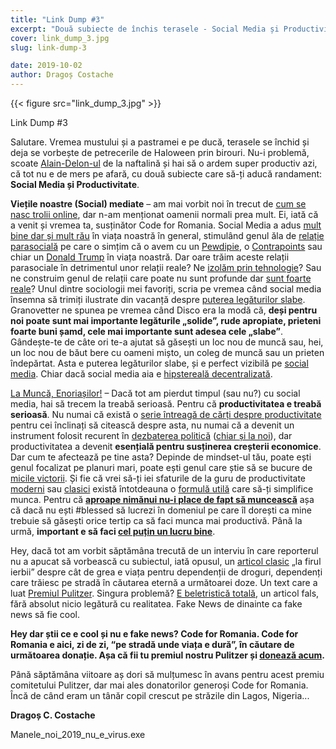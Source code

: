 ```yaml
---
title: "Link Dump #3"
excerpt: "Două subiecte de închis terasele - Social Media și Productivitate."
cover: link_dump_3.jpg
slug: link-dump-3

date: 2019-10-02
author: Dragoș Costache
---
```


{{< figure src="link_dump_3.jpg" >}}

Link Dump #3

Salutare. Vremea mustului și a pastramei e pe ducă, terasele se închid și deja se vorbește de petrecerile de Haloween prin birouri. Nu-i problemă, scoate [Alain-Delon-ul](https://a1.ro/premium/cum-a-capatat-haina-cu-guler-de-blana-de-la-orastie-numele-de-alendelon-costa-cat-zece-salarii-de-rand-si-insusi-ceausescu-a-purtato-pana-in-ultima-zi-alain-delon-soseste-azi-in-romania-id665826.html) de la naftalină și hai să o ardem super productiv azi, că tot nu e de mers pe afară, cu două subiecte care să-ți aducă randament: <span class="has-background-warning">**Social Media și Productivitate**</span>.
 
<span class="has-background-warning">**Viețile noastre (Social) mediate**</span> – am mai vorbit noi în trecut de [cum se nasc trolii online](https://code4.ro/ro/blog/link-dump-1/), dar n-am menționat oamenii normali prea mult. Ei, iată că a venit și vremea ta, susținător Code for Romania. Social Media a adus [mult bine dar și mult rău](https://www.technologyreview.com/s/611806/how-social-media-took-us-from-tahrir-square-to-donald-trump/) în viața noastră în general, stimulând genul ăla de [relație parasocială](http://visual-memory.co.uk/daniel/Documents/short/horton_and_wohl_1956.html) pe care o simțim că o avem cu un [Pewdipie](https://www.youtube.com/user/PewDiePie), o [Contrapoints](https://www.youtube.com/channel/UCNvsIonJdJ5E4EXMa65VYpA) sau chiar un [Donald Trump](https://www.theguardian.com/us-news/2019/sep/24/impeachment-calls-grow-amid-revelation-trump-ordered-block-on-ukraine-aid) în viața noastră. Dar oare trăim aceste relații parasociale în detrimentul unor relații reale? Ne [izolăm prin tehnologie](https://digitalculturist.com/stop-saying-technology-is-causing-social-isolation-1e004de63a5e)? Sau ne construim genul de relații care poate nu sunt profunde dar [sunt foarte reale](https://www.irishnews.com/lifestyle/faithmatters/2019/08/29/news/emma-tobin-there-s-beauty-in-social-media-and-the-invisible-threads-that-connect-us-on-facebook-twitter-and-instagram-1695176/)? Unul dintre sociologii mei favoriți, scria pe vremea când social media însemna să trimiți ilustrate din vacanță despre [puterea legăturilor slabe](https://www.cs.umd.edu/~golbeck/INST633o/granovetterTies.pdf). Granovetter ne spunea pe vremea când Disco era la modă că, **deși pentru noi poate sunt mai importante legăturile „solide”, rude apropiate, prieteni foarte buni șamd, cele mai importante sunt adesea cele „slabe”**. Gândește-te de câte ori te-a ajutat să găsești un loc nou de muncă sau, hei, un loc nou de băut bere cu oameni mișto, un coleg de muncă sau un prieten îndepărtat. Asta e puterea legăturilor slabe, și e perfect vizibilă pe [social media](https://www.socialmediatoday.com/content/strong-and-weak-ties-why-your-weak-ties-matter). Chiar dacă social media aia e [hipstereală decentralizată](https://www.theverge.com/2019/7/12/20691957/mastodon-decentralized-social-network-gab-migration-fediverse-app-blocking).
 
[La Muncă, Enoriașilor!](https://www.youtube.com/watch?v=hzRfkiU1l1I) – Dacă tot am pierdut timpul (sau nu?) cu social media, hai să trecem la treabă serioasă. Pentru că <span class="has-background-warning">**productivitatea e treabă serioasă**</span>. Nu numai că există o [serie întreagă de cărți despre productivitate](https://www.theceolibrary.com/collection/best-productivity-books) pentru cei înclinați să citească despre asta, nu numai că a devenit un instrument folosit recurent în [dezbaterea politică](https://www.epi.org/productivity-pay-gap/) ([chiar și la noi](https://www.capital.ro/bnr-o-da-la-intors-cresterea-salariilor-este-buna-altceva-dauneaza-economiei.html)), dar productivitatea a devenit **esențială pentru susținerea creșterii economice**. Dar cum te afectează pe tine asta? Depinde de mindset-ul tău, poate ești genul focalizat pe planuri mari, poate ești genul care știe să se bucure de [micile victorii](https://davidhemphill.com/small-wins). Și fie că vrei să-ți iei sfaturile de la guru de productivitate [moderni](https://guzey.com/productivity/) sau [clasici](https://medium.com/swlh/how-to-be-insanely-productive-according-to-aristotle-15be11409e03) există întotdeauna o [formulă utilă](https://xkcd.com/1205/) care să-ți simplifice munca. Pentru că [**aproape nimănui nu-i place de fapt să muncească**](https://www.primermagazine.com/2009/earn/man-up-everyone-hates-their-job) așa că dacă nu ești #blessed să lucrezi în domeniul pe care îl dorești ca mine trebuie să găsești orice tertip ca să faci munca mai productivă. Până la urmă, <span class="has-background-warning">**important e să faci [cel puțin un lucru bine](https://zenhabits.net/one-thing/)**</span>.
 
Hey, dacă tot am vorbit săptămâna trecută de un interviu în care reporterul nu a apucat să vorbească cu subiectul, iată opusul, un [articol clasic](https://www.washingtonpost.com/archive/politics/1980/09/28/jimmys-world/605f237a-7330-4a69-8433-b6da4c519120/) „la firul ierbii” despre cât de grea e viața pentru dependenții de droguri, dependenți care trăiesc pe stradă în căutarea eternă a următoarei doze. Un text care a luat [Premiul Pulitzer](https://www.washingtonpost.com/archive/1981/04/16/post-reporters-pulitzer-prize-is-withdrawn/9cf4b4dc-c9a9-438d-8fa1-c2e1cf53fcf9/). Singura problemă? [E beletristică totală](https://www.cjr.org/the_feature/the_fabulist_who_changed_journalism.php), un articol fals, fără absolut nicio legătură cu realitatea. <span class="has-background-warning">Fake News de dinainte ca fake news să fie cool</span>.

**Hey dar știi ce e cool și nu e fake news? Code for Romania. Code for Romania e aici, zi de zi, “pe stradă unde viața e dură”, în căutare de următoarea donație. Așa că fii tu premiul nostru Pulitzer și [donează acum](https://code4.ro/ro/doneaza/).**

Până săptămâna viitoare aș dori să mulțumesc în avans pentru acest premiu comitetului Pulitzer, dar mai ales donatorilor generoși Code for Romania. Încă de când eram un tânăr copil crescut pe străzile din Lagos, Nigeria...

**Dragoș C. Costache**

Manele_noi_2019_nu_e_virus.exe
